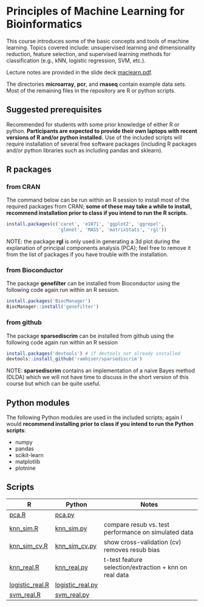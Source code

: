 # Principles of Machine Learning for Bioinformatics

This course introduces some of the basic concepts and tools of machine
learning. Topics covered include: unsupervised learning and
dimensionality reduction, feature selection, and supervised learning
methods for classification (e.g., kNN, logistic regression, SVM,
etc.).

Lecture notes are provided in the slide deck
[maclearn.pdf](maclearn.pdf).

The directories **microarray**, **pcr**, and **rnaseq** contain
example data sets. Most of the remaining files in the repository are R
or python scripts.

## Suggested prerequisites

Recommended for students with some prior knowledge of either R or
python. **Participants are expected to provide their own laptops with
recent versions of R and/or python installed.** Use of the included
scripts will require installation of several free software packages
(including R packages and/or python libraries such as including pandas
and sklearn).

## R packages

### from CRAN

The command below can be run within an R session to install most of
the required packages from CRAN; **some of these may take a while to
install, recommend installation prior to class if you intend to run
the R scripts.**

```R
install.packages(c('caret', 'e1071', 'ggplot2', 'ggrepel',
                   'glmnet', 'MASS', 'matrixStats', 'rgl'))
```
NOTE: the package **rgl** is only used in generating a 3d plot during
the explanation of principal components analysis (PCA); feel free to
remove it from the list of packages if you have trouble with the
installation.

### from Bioconductor

The package **genefilter** can be installed from Bioconductor using the
following code again run within an R session.

```R
install.packages('BiocManager')
BiocManager::install('genefilter')
```

### from github

The package **sparsediscrim** can be installed from github using the
following code again run within an R session
```R
install.packages('devtools') # if devtools not already installed
devtools::install_github('ramhiser/sparsediscrim')
```
NOTE: **sparsediscrim** contains an implementation of a naive Bayes
method (DLDA) which we will not have time to discuss in the short
version of this course but which can be quite useful.

## Python modules

The following Python modules are used in the included scripts; again I
would **recommend installing prior to class if you intend to run the
Python scripts**:
- numpy
- pandas
- scikit-learn
- matplotlib
- plotnine

## Scripts

| R                                    | Python                                 | Notes                                                  |
|--------------------------------------|----------------------------------------|--------------------------------------------------------|
| [pca.R](pca.R)                       | [pca.py](pca.py)                       |                                                        |
| [knn\_sim.R](knn\_sim.R)             | [knn\_sim.py](knn\_sim.py)             | compare resub vs. test performance on simulated data   |
| [knn\_sim\_cv.R](knn\_sim\_cv.R)     | [knn\_sim\_cv.py](knn\_sim\_cv.py)     | show cross-validation (cv) removes resub bias          |
| [knn\_real.R](knn\_real.R)           | [knn\_real.py](knn\_real.py)           | t-test feature selection/extraction + knn on real data |
| [logistic\_real.R](logistic\_real.R) | [logistic\_real.py](logistic\_real.py) |                                                        |
| [svm\_real.R](svm\_real.R)           | [svm\_real.py](svm\_real.py)           |                                                        |
